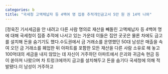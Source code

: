 ```yaml
---
categories: b
title: "국세청 고액체납자 등 4백여 명 집중 추적개인금고서 5만 원 권 14억 나와"
---
```

[정욱진 기서세금을 안 내려고 다른 사람 명의로 재산을 빼돌린 고액체납자 등 4백여 명에 대해 국세청이 집중 추적에 나서고 있는 가운데 이들은 집안 곳곳은 물론 차에도 금고를 설치해 돈을 숨기기도 했다.수도권에서 금 거래소를 운영했던 50대 남성은 매출을 속여 오던 금 거래소를 폐업한 뒤 아파트를 포함한 모든 재산을 다른 사람 소유로 해 놓고 100억대의 세금을 내지 않았는 데 자신이 거주하던 아파트에서 은괴와 귀금속 현금 등이 쏟아져 나왔으며 차 트렁크에까지 금고를 설치해두고 돈을 숨기다 국세청에 의해 적발됐다.이 남성이 거주하고